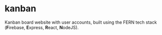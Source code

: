 # kanban
Kanban board website with user accounts, built using the FERN tech stack (**F**irebase, **E**xpress, **R**eact, **N**odeJS).
